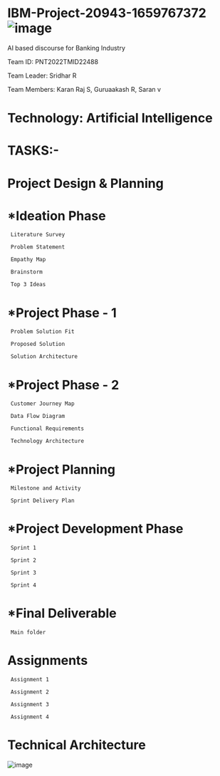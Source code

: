 


# IBM-Project-20943-1659767372   ![image](https://user-images.githubusercontent.com/113535480/202775458-dc6ca257-a1ba-4841-bfac-10f40a1d3ff1.png)

AI based discourse for Banking Industry

Team ID: PNT2022TMID22488

Team Leader: Sridhar R

Team Members: Karan Raj S, Guruaakash R, Saran v

# Technology: Artificial Intelligence



  # TASKS:-

   # Project Design & Planning
   # *Ideation Phase
   
     Literature Survey

     Problem Statement

     Empathy Map

     Brainstorm

     Top 3 Ideas

# *Project Phase - 1

     Problem Solution Fit

     Proposed Solution

     Solution Architecture
  
  # *Project Phase - 2
  
     Customer Journey Map
      
     Data Flow Diagram
    
     Functional Requirements
    
     Technology Architecture
    
   # *Project Planning
    
     Milestone and Activity
    
     Sprint Delivery Plan
  
  # *Project Development Phase
  
     Sprint 1
    
     Sprint 2
    
     Sprint 3
    
     Sprint 4
    
 # *Final Deliverable
 
     Main folder
     
 # Assignments
 
     Assignment 1
     
     Assignment 2
     
     Assignment 3
     
     Assignment 4
     
     
     
 # Technical Architecture    
     
  ![image](https://user-images.githubusercontent.com/113535480/202243871-7e402e73-ae1c-46aa-901e-681fe75ed561.png)
